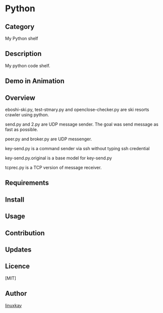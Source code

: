# Python 

## Category 

My Python shelf 

## Description

My python code shelf.

## Demo in Animation

## Overview

eboshi-ski.py, test-stmary.py and openclose-checker.py are ski resorts crawler using python.

send.py and 2.py are UDP message sender. The goal was send message as fast as possible.

peer.py and broker.py are UDP messenger.

key-send.py is a command sender via ssh without typing ssh credential

key-send.py.original is a base model for key-send.py

tcprec.py is a TCP version of message receiver.

## Requirements

## Install

## Usage

## Contribution

## Updates

## Licence
[MIT]

## Author

[linuxkay](https://github.com/linuxkay)
